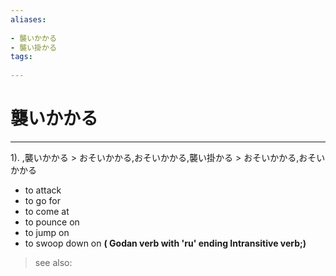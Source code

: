 ```yaml
---
aliases:
    
- 襲いかかる
- 襲い掛かる
tags:
    
---
```


# 襲いかかる
---
1).
,襲いかかる > おそいかかる,おそいかかる,襲い掛かる > おそいかかる,おそいかかる

- to attack
- to go for
- to come at
- to pounce on
- to jump on
- to swoop down on
**( Godan verb with 'ru' ending Intransitive verb;)**
> see also: 
            